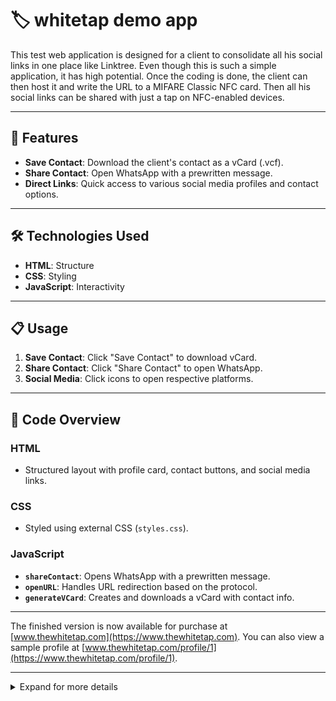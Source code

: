 # 🏷️ whitetap demo app

This test web application is designed for a client to consolidate all his social links in one place like Linktree. Even though this is such a simple application, it has high potential. Once the coding is done, the client can then host it and write the URL to a MIFARE Classic NFC card. Then all his social links can be shared with just a tap on NFC-enabled devices.

---

## 🌟 Features

- **Save Contact**: Download the client's contact as a vCard (.vcf).
- **Share Contact**: Open WhatsApp with a prewritten message.
- **Direct Links**: Quick access to various social media profiles and contact options.

---

## 🛠️ Technologies Used

- **HTML**: Structure
- **CSS**: Styling
- **JavaScript**: Interactivity

---

## 📋 Usage

1. **Save Contact**: Click "Save Contact" to download vCard.
2. **Share Contact**: Click "Share Contact" to open WhatsApp.
3. **Social Media**: Click icons to open respective platforms.

---

## 🧩 Code Overview

### HTML

- Structured layout with profile card, contact buttons, and social media links.

### CSS

- Styled using external CSS (`styles.css`).

### JavaScript

- **`shareContact`**: Opens WhatsApp with a prewritten message.
- **`openURL`**: Handles URL redirection based on the protocol.
- **`generateVCard`**: Creates and downloads a vCard with contact info.

---

The finished version is now available for purchase at [www.thewhitetap.com](https://www.thewhitetap.com). You can also view a sample profile at [www.thewhitetap.com/profile/1](https://www.thewhitetap.com/profile/1).

---

<details>
<summary>Expand for more details</summary>

### Additional Information

This application is highly customizable and scalable, allowing clients to add more social links and functionalities as needed. With a user-friendly interface, it ensures that users can easily share their contact information with just a tap.

</details>
